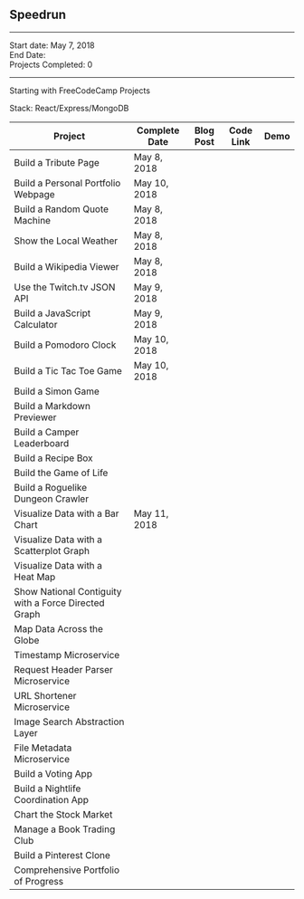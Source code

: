 ## Speedrun

---

Start date: May 7, 2018  
End Date:  
Projects Completed: 0

---

Starting with FreeCodeCamp Projects

Stack: React/Express/MongoDB

| Project                                              | Complete Date | Blog Post | Code Link | Demo |
| ---------------------------------------------------- | ------------- | --------- | --------- | ---- |
| Build a Tribute Page                                 | May 8, 2018   |           |           |      |
| Build a Personal Portfolio Webpage                   | May 10, 2018  |           |           |      |
| Build a Random Quote Machine                         | May 8, 2018   |           |           |      |
| Show the Local Weather                               | May 8, 2018   |           |           |      |
| Build a Wikipedia Viewer                             | May 8, 2018   |           |           |      |
| Use the Twitch.tv JSON API                           | May 9, 2018   |           |           |      |
| Build a JavaScript Calculator                        | May 9, 2018   |           |           |      |
| Build a Pomodoro Clock                               | May 10, 2018  |           |           |      |
| Build a Tic Tac Toe Game                             | May 10, 2018  |           |           |      |
| Build a Simon Game                                   |               |           |           |      |
| Build a Markdown Previewer                           |               |           |           |      |
| Build a Camper Leaderboard                           |               |           |           |      |
| Build a Recipe Box                                   |               |           |           |      |
| Build the Game of Life                               |               |           |           |      |
| Build a Roguelike Dungeon Crawler                    |               |           |           |      |
| Visualize Data with a Bar Chart                      | May 11, 2018   |           |           |      |
| Visualize Data with a Scatterplot Graph              |               |           |           |      |
| Visualize Data with a Heat Map                       |               |           |           |      |
| Show National Contiguity with a Force Directed Graph |               |           |           |      |
| Map Data Across the Globe                            |               |           |           |      |
| Timestamp Microservice                               |               |           |           |      |
| Request Header Parser Microservice                   |               |           |           |      |
| URL Shortener Microservice                           |               |           |           |      |
| Image Search Abstraction Layer                       |               |           |           |      |
| File Metadata Microservice                           |               |           |           |      |
| Build a Voting App                                   |               |           |           |      |
| Build a Nightlife Coordination App                   |               |           |           |      |
| Chart the Stock Market                               |               |           |           |      |
| Manage a Book Trading Club                           |               |           |           |      |
| Build a Pinterest Clone                              |               |           |           |      |
| Comprehensive Portfolio of Progress                  |               |           |           |      |
